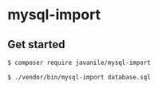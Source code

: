 # mysql-import

## Get started

```bash
$ composer require javanile/mysql-import
```

```bash
$ ./vendor/bin/mysql-import database.sql
```
